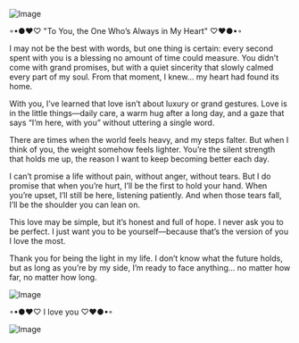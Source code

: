 ![Image](https://github.com/user-attachments/assets/22891810-2ec1-444c-87fb-8bf5c45651fa)

◦•●❤♡ "To You, the One Who’s Always in My Heart" ♡❤●•◦

I may not be the best with words, but one thing is certain: every second spent with you is a blessing no amount of time could measure. You didn’t come with grand promises, but with a quiet sincerity that slowly calmed every part of my soul. From that moment, I knew… my heart had found its home.

With you, I’ve learned that love isn’t about luxury or grand gestures. Love is in the little things—daily care, a warm hug after a long day, and a gaze that says “I’m here, with you” without uttering a single word.

There are times when the world feels heavy, and my steps falter. But when I think of you, the weight somehow feels lighter. You’re the silent strength that holds me up, the reason I want to keep becoming better each day.

I can’t promise a life without pain, without anger, without tears. But I do promise that when you’re hurt, I’ll be the first to hold your hand. When you’re upset, I’ll still be here, listening patiently. And when those tears fall, I’ll be the shoulder you can lean on.

This love may be simple, but it’s honest and full of hope. I never ask you to be perfect. I just want you to be yourself—because that’s the version of you I love the most.

Thank you for being the light in my life. I don’t know what the future holds, but as long as you’re by my side, I’m ready to face anything… no matter how far, no matter how long.

![Image](https://github.com/user-attachments/assets/fa493fc5-fd02-4fa2-9c74-640228509acf)

◦•●❤♡ I love you ♡❤●•◦

![Image](https://github.com/user-attachments/assets/22891810-2ec1-444c-87fb-8bf5c45651fa)
